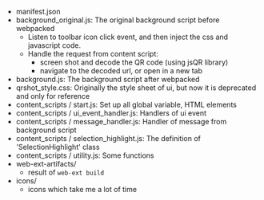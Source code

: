 - manifest.json
- background_original.js: The original background script before webpacked
  - Listen to toolbar icon click event, and then inject the css and javascript code.
  - Handle the request from content script:
    - screen shot and decode the QR code (using jsQR library)
    - navigate to the decoded url, or open in a new tab
- background.js: The background script after webpacked
- qrshot_style.css: Originally the style sheet of ui, but now it is deprecated and only for reference
- content_scripts / start.js: Set up all global variable, HTML elements 
- content_scripts / ui_event_handler.js: Handlers of ui event
- content_scripts / message_handler.js: Handler of message from background script
- content_scripts / selection_highlight.js: The definition of 'SelectionHighlight' class
- content_scripts / utility.js: Some functions
- web-ext-artifacts/
  - result of `web-ext build`
- icons/
  - icons which take me a lot of time